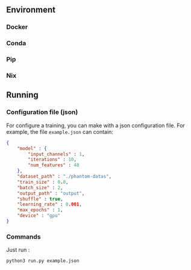 ## Environment

### Docker

### Conda

### Pip

### Nix

## Running

### Configuration file (json)

For configure a training, you can make with a json configuration file.
For example, the file `example.json` can contain:
```json
{
    "model" : {
        "input_channels" : 1,
        "iterations" : 10,
        "num_features" : 48
    },
    "dataset_path" : "./phantom-datas",
    "train_size" : 0.8,
    "batch_size" : 2,
    "output_path" : "output",
    "shuffle" : true,
    "learning_rate" : 0.001,
    "max_epochs" : 1,
    "device" : "gpu"
}
```

### Commands

Just run :
```bash
python3 run.py example.json
```
